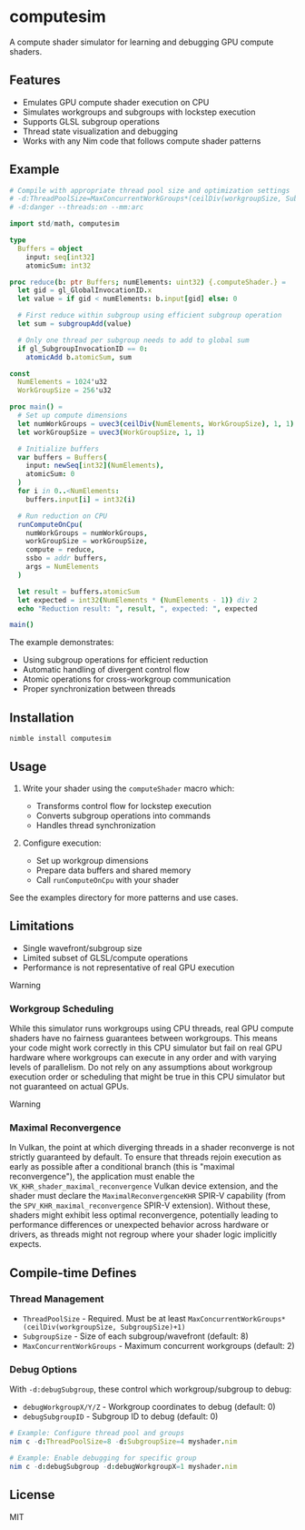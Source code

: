 # computesim

A compute shader simulator for learning and debugging GPU compute shaders.

## Features
- Emulates GPU compute shader execution on CPU
- Simulates workgroups and subgroups with lockstep execution
- Supports GLSL subgroup operations
- Thread state visualization and debugging
- Works with any Nim code that follows compute shader patterns

## Example

```nim
# Compile with appropriate thread pool size and optimization settings
# -d:ThreadPoolSize=MaxConcurrentWorkGroups*(ceilDiv(workgroupSize, SubgroupSize)+1)
# -d:danger --threads:on --mm:arc

import std/math, computesim

type
  Buffers = object
    input: seq[int32]
    atomicSum: int32

proc reduce(b: ptr Buffers; numElements: uint32) {.computeShader.} =
  let gid = gl_GlobalInvocationID.x
  let value = if gid < numElements: b.input[gid] else: 0

  # First reduce within subgroup using efficient subgroup operation
  let sum = subgroupAdd(value)

  # Only one thread per subgroup needs to add to global sum
  if gl_SubgroupInvocationID == 0:
    atomicAdd b.atomicSum, sum

const
  NumElements = 1024'u32
  WorkGroupSize = 256'u32

proc main() =
  # Set up compute dimensions
  let numWorkGroups = uvec3(ceilDiv(NumElements, WorkGroupSize), 1, 1)
  let workGroupSize = uvec3(WorkGroupSize, 1, 1)

  # Initialize buffers
  var buffers = Buffers(
    input: newSeq[int32](NumElements),
    atomicSum: 0
  )
  for i in 0..<NumElements:
    buffers.input[i] = int32(i)

  # Run reduction on CPU
  runComputeOnCpu(
    numWorkGroups = numWorkGroups,
    workGroupSize = workGroupSize,
    compute = reduce,
    ssbo = addr buffers,
    args = NumElements
  )

  let result = buffers.atomicSum
  let expected = int32(NumElements * (NumElements - 1)) div 2
  echo "Reduction result: ", result, ", expected: ", expected

main()
```

The example demonstrates:
- Using subgroup operations for efficient reduction
- Automatic handling of divergent control flow
- Atomic operations for cross-workgroup communication
- Proper synchronization between threads

## Installation
```
nimble install computesim
```

## Usage

1. Write your shader using the `computeShader` macro which:
   - Transforms control flow for lockstep execution
   - Converts subgroup operations into commands
   - Handles thread synchronization

2. Configure execution:
   - Set up workgroup dimensions
   - Prepare data buffers and shared memory
   - Call `runComputeOnCpu` with your shader

See the examples directory for more patterns and use cases.

## Limitations
- Single wavefront/subgroup size
- Limited subset of GLSL/compute operations
- Performance is not representative of real GPU execution

> [!WARNING]
> ### Workgroup Scheduling
> While this simulator runs workgroups using CPU threads, real GPU compute shaders have no fairness guarantees between workgroups. This means your code might work correctly in this CPU simulator but fail on real GPU hardware where workgroups can execute in any order and with varying levels of parallelism. Do not rely on any assumptions about workgroup execution order or scheduling that might be true in this CPU simulator but not guaranteed on actual GPUs.

> [!WARNING]
> ### Maximal Reconvergence
> In Vulkan, the point at which diverging threads in a shader reconverge is not strictly guaranteed by default. To ensure that threads rejoin execution as early as possible after a conditional branch (this is "maximal reconvergence"), the application must enable the `VK_KHR_shader_maximal_reconvergence` Vulkan device extension, and the shader must declare the `MaximalReconvergenceKHR` SPIR-V capability (from the `SPV_KHR_maximal_reconvergence` SPIR-V extension). Without these, shaders might exhibit less optimal reconvergence, potentially leading to performance differences or unexpected behavior across hardware or drivers, as threads might not regroup where your shader logic implicitly expects.

## Compile-time Defines

### Thread Management
- `ThreadPoolSize` - Required. Must be at least `MaxConcurrentWorkGroups*(ceilDiv(workgroupSize, SubgroupSize)+1)`
- `SubgroupSize` - Size of each subgroup/wavefront (default: 8)
- `MaxConcurrentWorkGroups` - Maximum concurrent workgroups (default: 2)

### Debug Options
With `-d:debugSubgroup`, these control which workgroup/subgroup to debug:
- `debugWorkgroupX/Y/Z` - Workgroup coordinates to debug (default: 0)
- `debugSubgroupID` - Subgroup ID to debug (default: 0)

```nim
# Example: Configure thread pool and groups
nim c -d:ThreadPoolSize=8 -d:SubgroupSize=4 myshader.nim

# Example: Enable debugging for specific group
nim c -d:debugSubgroup -d:debugWorkgroupX=1 myshader.nim
```

## License
MIT
